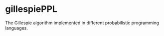 # gillespiePPL
The Gillespie algorithm implemented in different probabilistic programming languages.
